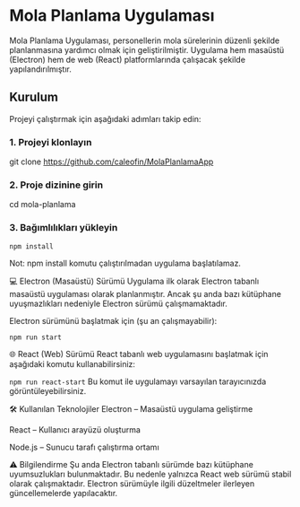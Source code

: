 # Mola Planlama Uygulaması

Mola Planlama Uygulaması, personellerin mola sürelerinin düzenli şekilde planlanmasına yardımcı olmak için geliştirilmiştir. Uygulama hem masaüstü (Electron) hem de web (React) platformlarında çalışacak şekilde yapılandırılmıştır.


## Kurulum
Projeyi çalıştırmak için aşağıdaki adımları takip edin:


### 1. Projeyi klonlayın
git clone https://github.com/caleofin/MolaPlanlamaApp

### 2. Proje dizinine girin
cd mola-planlama

### 3. Bağımlılıkları yükleyin
`npm install`

Not: npm install komutu çalıştırılmadan uygulama başlatılamaz.



💻 Electron (Masaüstü) Sürümü
Uygulama ilk olarak Electron tabanlı masaüstü uygulaması olarak planlanmıştır. Ancak şu anda bazı kütüphane uyuşmazlıkları nedeniyle Electron sürümü çalışmamaktadır.

Electron sürümünü başlatmak için (şu an çalışmayabilir):

`npm run start`


🌐 React (Web) Sürümü
React tabanlı web uygulamasını başlatmak için aşağıdaki komutu kullanabilirsiniz:

`npm run react-start`
Bu komut ile uygulamayı varsayılan tarayıcınızda görüntüleyebilirsiniz.


🛠️ Kullanılan Teknolojiler
Electron – Masaüstü uygulama geliştirme

React – Kullanıcı arayüzü oluşturma

Node.js – Sunucu tarafı çalıştırma ortamı


⚠️ Bilgilendirme
Şu anda Electron tabanlı sürümde bazı kütüphane uyumsuzlukları bulunmaktadır. Bu nedenle yalnızca React web sürümü stabil olarak çalışmaktadır. Electron sürümüyle ilgili düzeltmeler ilerleyen güncellemelerde yapılacaktır.
